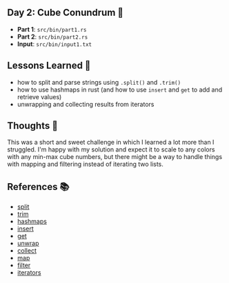 ## Day 2: Cube Conundrum 🎲

- **Part 1**: `src/bin/part1.rs`
- **Part 2**: `src/bin/part2.rs`
- **Input**: `src/bin/input1.txt`

## Lessons Learned 📝
- how to split and parse strings using `.split()` and `.trim()`
- how to use hashmaps in rust (and how to use `insert` and `get` to add and retrieve values)
- unwrapping and collecting results from iterators

## Thoughts 🤔
This was a short and sweet challenge in which I learned a lot more than I struggled. I'm happy with my solution and expect it to scale to any colors with any min-max cube numbers, but there might be a way to handle things with mapping and filtering instead of iterating two lists. 

## References 📚
- [split](https://doc.rust-lang.org/std/primitive.str.html#method.split)
- [trim](https://doc.rust-lang.org/std/primitive.str.html#method.trim)
- [hashmaps](https://doc.rust-lang.org/std/collections/struct.HashMap.html)
- [insert](https://doc.rust-lang.org/std/collections/struct.HashMap.html#method.insert)
- [get](https://doc.rust-lang.org/std/collections/struct.HashMap.html#method.get)
- [unwrap](https://doc.rust-lang.org/std/result/enum.Result.html#method.unwrap)
- [collect](https://doc.rust-lang.org/std/iter/trait.Iterator.html#method.collect)
- [map](https://doc.rust-lang.org/std/iter/trait.Iterator.html#method.map)
- [filter](https://doc.rust-lang.org/std/iter/trait.Iterator.html#method.filter)
- [iterators](https://doc.rust-lang.org/book/ch13-02-iterators.html)
